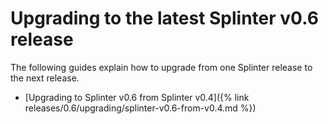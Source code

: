 # Upgrading to the latest Splinter v0.6 release

<!--
  Copyright 2018-2021 Cargill Incorporated
  Licensed under Creative Commons Attribution 4.0 International License
  https://creativecommons.org/licenses/by/4.0/
-->

The following guides explain how to upgrade from one Splinter release to the
next release.

  * [Upgrading to Splinter v0.6 from Splinter
    v0.4]({% link releases/0.6/upgrading/splinter-v0.6-from-v0.4.md %})
